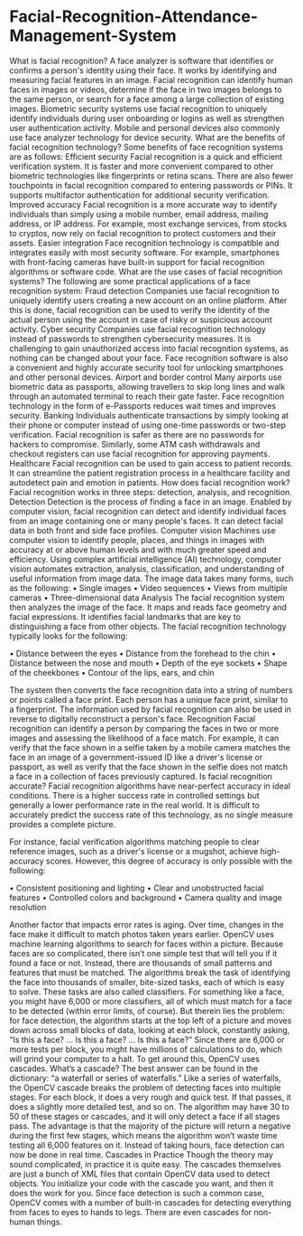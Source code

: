 # Facial-Recognition-Attendance-Management-System

What is facial recognition?
A face analyzer is software that identifies or confirms a person's identity using their face. It works by identifying and measuring facial features in an image. Facial recognition can identify human faces in images or videos, determine if the face in two images belongs to the same person, or search for a face among a large collection of existing images. Biometric security systems use facial recognition to uniquely identify individuals during user onboarding or logins as well as strengthen user authentication activity. Mobile and personal devices also commonly use face analyzer technology for device security.
What are the benefits of facial recognition technology?
Some benefits of face recognition systems are as follows:
Efficient security
Facial recognition is a quick and efficient verification system. It is faster and more convenient compared to other biometric technologies like fingerprints or retina scans. There are also fewer touchpoints in facial recognition compared to entering passwords or PINs. It supports multifactor authentication for additional security verification.
Improved accuracy
Facial recognition is a more accurate way to identify individuals than simply using a mobile number, email address, mailing address, or IP address. For example, most exchange services, from stocks to cryptos, now rely on facial recognition to protect customers and their assets.
Easier integration
Face recognition technology is compatible and integrates easily with most security software. For example, smartphones with front-facing cameras have built-in support for facial recognition algorithms or software code.
What are the use cases of facial recognition systems?
The following are some practical applications of a face recognition system:
Fraud detection
Companies use facial recognition to uniquely identify users creating a new account on an online platform. After this is done, facial recognition can be used to verify the identity of the actual person using the account in case of risky or suspicious account activity.
Cyber security
Companies use facial recognition technology instead of passwords to strengthen cybersecurity measures. It is challenging to gain unauthorized access into facial recognition systems, as nothing can be changed about your face. Face recognition software is also a convenient and highly accurate security tool for unlocking smartphones and other personal devices.
Airport and border control
Many airports use biometric data as passports, allowing travellers to skip long lines and walk through an automated terminal to reach their gate faster. Face recognition technology in the form of e-Passports reduces wait times and improves security.
Banking
Individuals authenticate transactions by simply looking at their phone or computer instead of using one-time passwords or two-step verification. Facial recognition is safer as there are no passwords for hackers to compromise. Similarly, some ATM cash withdrawals and checkout registers can use facial recognition for approving payments.
Healthcare
Facial recognition can be used to gain access to patient records. It can streamline the patient registration process in a healthcare facility and autodetect pain and emotion in patients.
How does facial recognition work?
Facial recognition works in three steps: detection, analysis, and recognition.
Detection
Detection is the process of finding a face in an image. Enabled by computer vision, facial recognition can detect and identify individual faces from an image containing one or many people's faces. It can detect facial data in both front and side face profiles.
Computer vision
Machines use computer vision to identify people, places, and things in images with accuracy at or above human levels and with much greater speed and efficiency. Using complex artificial intelligence (AI) technology, computer vision automates extraction, analysis, classification, and understanding of useful information from image data. The image data takes many forms, such as the following:
•	Single images
•	Video sequences
•	Views from multiple cameras
•	Three-dimensional data
Analysis
The facial recognition system then analyzes the image of the face. It maps and reads face geometry and facial expressions. It identifies facial landmarks that are key to distinguishing a face from other objects. The facial recognition technology typically looks for the following:
 
•	Distance between the eyes
•	Distance from the forehead to the chin
•	Distance between the nose and mouth
•	Depth of the eye sockets
•	Shape of the cheekbones
•	Contour of the lips, ears, and chin
 
The system then converts the face recognition data into a string of numbers or points called a face print. Each person has a unique face print, similar to a fingerprint. The information used by facial recognition can also be used in reverse to digitally reconstruct a person's face.
Recognition
Facial recognition can identify a person by comparing the faces in two or more images and assessing the likelihood of a face match. For example, it can verify that the face shown in a selfie taken by a mobile camera matches the face in an image of a government-issued ID like a driver's license or passport, as well as verify that the face shown in the selfie does not match a face in a collection of faces previously captured.
Is facial recognition accurate?
Facial recognition algorithms have near-perfect accuracy in ideal conditions. There is a higher success rate in controlled settings but generally a lower performance rate in the real world. It is difficult to accurately predict the success rate of this technology, as no single measure provides a complete picture.
 
For instance, facial verification algorithms matching people to clear reference images, such as a driver's license or a mugshot, achieve high-accuracy scores. However, this degree of accuracy is only possible with the following:
 
•	Consistent positioning and lighting
•	Clear and unobstructed facial features
•	Controlled colors and background
•	Camera quality and image resolution
 
Another factor that impacts error rates is aging. Over time, changes in the face make it difficult to match photos taken years earlier.
OpenCV uses machine learning algorithms to search for faces within a picture. Because faces are so complicated, there isn’t one simple test that will tell you if it found a face or not. Instead, there are thousands of small patterns and features that must be matched. The algorithms break the task of identifying the face into thousands of smaller, bite-sized tasks, each of which is easy to solve. These tasks are also called classifiers.
For something like a face, you might have 6,000 or more classifiers, all of which must match for a face to be detected (within error limits, of course). But therein lies the problem: for face detection, the algorithm starts at the top left of a picture and moves down across small blocks of data, looking at each block, constantly asking, “Is this a face? … Is this a face? … Is this a face?” Since there are 6,000 or more tests per block, you might have millions of calculations to do, which will grind your computer to a halt.
To get around this, OpenCV uses cascades. What’s a cascade? The best answer can be found in the dictionary: “a waterfall or series of waterfalls.”
Like a series of waterfalls, the OpenCV cascade breaks the problem of detecting faces into multiple stages. For each block, it does a very rough and quick test. If that passes, it does a slightly more detailed test, and so on. The algorithm may have 30 to 50 of these stages or cascades, and it will only detect a face if all stages pass.
The advantage is that the majority of the picture will return a negative during the first few stages, which means the algorithm won’t waste time testing all 6,000 features on it. Instead of taking hours, face detection can now be done in real time.
Cascades in Practice
Though the theory may sound complicated, in practice it is quite easy. The cascades themselves are just a bunch of XML files that contain OpenCV data used to detect objects. You initialize your code with the cascade you want, and then it does the work for you.
Since face detection is such a common case, OpenCV comes with a number of built-in cascades for detecting everything from faces to eyes to hands to legs. There are even cascades for non-human things. 
